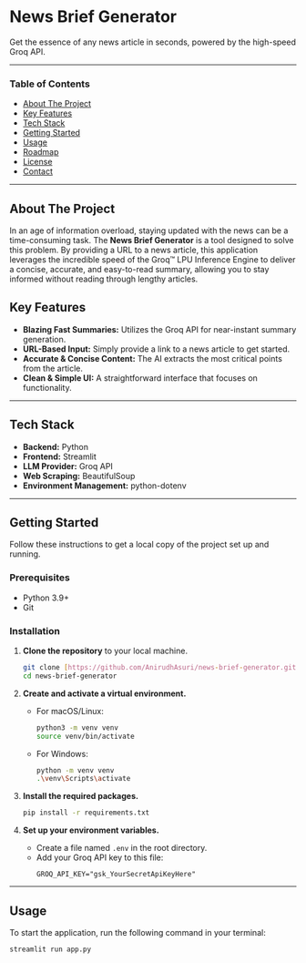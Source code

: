 # News Brief Generator

Get the essence of any news article in seconds, powered by the high-speed Groq API.

***

### Table of Contents
* [About The Project](#about-the-project)
* [Key Features](#key-features)
* [Tech Stack](#tech-stack)
* [Getting Started](#getting-started)
* [Usage](#usage)
* [Roadmap](#roadmap)
* [License](#license)
* [Contact](#contact)

***

## About The Project

In an age of information overload, staying updated with the news can be a time-consuming task. The **News Brief Generator** is a tool designed to solve this problem. By providing a URL to a news article, this application leverages the incredible speed of the Groq™ LPU Inference Engine to deliver a concise, accurate, and easy-to-read summary, allowing you to stay informed without reading through lengthy articles.

## Key Features

* **Blazing Fast Summaries:** Utilizes the Groq API for near-instant summary generation.
* **URL-Based Input:** Simply provide a link to a news article to get started.
* **Accurate & Concise Content:** The AI extracts the most critical points from the article.
* **Clean & Simple UI:** A straightforward interface that focuses on functionality.

***

## Tech Stack

* **Backend:** Python
* **Frontend:** Streamlit
* **LLM Provider:** Groq API
* **Web Scraping:** BeautifulSoup
* **Environment Management:** python-dotenv

***

## Getting Started

Follow these instructions to get a local copy of the project set up and running.

### Prerequisites

* Python 3.9+
* Git

### Installation

1.  **Clone the repository** to your local machine.
    ```sh
    git clone [https://github.com/AnirudhAsuri/news-brief-generator.git](https://github.com/AnirudhAsuri/news-brief-generator.git)
    cd news-brief-generator
    ```

2.  **Create and activate a virtual environment.**
    * For macOS/Linux:
        ```sh
        python3 -m venv venv
        source venv/bin/activate
        ```
    * For Windows:
        ```sh
        python -m venv venv
        .\venv\Scripts\activate
        ```

3.  **Install the required packages.**
    ```sh
    pip install -r requirements.txt
    ```

4.  **Set up your environment variables.**
    * Create a file named `.env` in the root directory.
    * Add your Groq API key to this file:
        ```env
        GROQ_API_KEY="gsk_YourSecretApiKeyHere"
        ```

***

## Usage

To start the application, run the following command in your terminal:
```sh
streamlit run app.py
